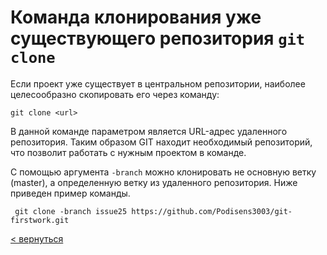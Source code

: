 # **Команда клонирования уже существующего репозитория `git clone`**
Если проект уже существует в центральном репозитории, наиболее целесообразно скопировать его через команду:

 ```
 git clone <url>
 ```
 В данной команде параметром является URL-адрес удаленного репозитория.
 Таким образом GIT находит необходимый репозиторий, что позволит работать с нужным 
 проектом в команде.

 С помощью аргумента `-branch` можно клонировать не основную ветку (master), а определенную ветку из удаленного репозитория. Ниже приведен пример команды.
```
 git clone -branch issue25 https://github.com/Podisens3003/git-firstwork.git
 ```
 
 [< вернуться](./readme.md)
